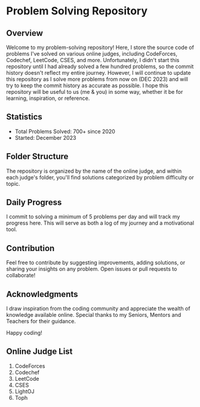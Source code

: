 # Problem Solving Repository

## Overview

Welcome to my problem-solving repository! Here, I store the source code of problems I've solved on various online judges, including CodeForces, Codechef, LeetCode, CSES, and more. Unfortunately, I didn't start this repository until I had already solved a few hundred problems, so the commit history doesn't reflect my entire journey. However, I will continue to update this repository as I solve more problems from now on (DEC 2023) and will try to keep the commit history as accurate as possible. I hope this repository will be useful to us (me & you) in some way, whether it be for learning, inspiration, or reference.

## Statistics

- Total Problems Solved: 700+ since 2020
- Started: December 2023

## Folder Structure

The repository is organized by the name of the online judge, and within each judge's folder, you'll find solutions categorized by problem difficulty or topic.


## Daily Progress

I commit to solving a minimum of 5 problems per day and will track my progress here. This will serve as both a log of my journey and a motivational tool.

## Contribution

Feel free to contribute by suggesting improvements, adding solutions, or sharing your insights on any problem. Open issues or pull requests to collaborate!

## Acknowledgments

I draw inspiration from the coding community and appreciate the wealth of knowledge available online. Special thanks to my Seniors, Mentors and Teachers for their guidance.

Happy coding!

## Online Judge List
1. CodeForces
2. Codechef
3. LeetCode
4. CSES
5. LightOJ
6. Toph
